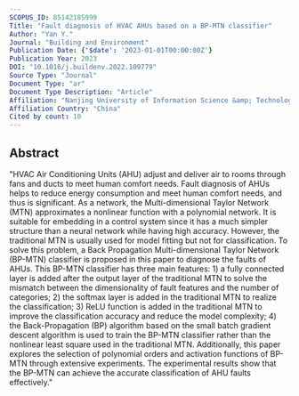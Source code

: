 ```yaml
---
SCOPUS_ID: 85142185999
Title: "Fault diagnosis of HVAC AHUs based on a BP-MTN classifier"
Author: "Yan Y."
Journal: "Building and Environment"
Publication Date: {'$date': '2023-01-01T00:00:00Z'}
Publication Year: 2023
DOI: "10.1016/j.buildenv.2022.109779"
Source Type: "Journal"
Document Type: "ar"
Document Type Description: "Article"
Affiliation: "Nanjing University of Information Science &amp; Technology"
Affiliation Country: "China"
Cited by count: 10
---
```


## Abstract
"HVAC Air Conditioning Units (AHU) adjust and deliver air to rooms through fans and ducts to meet human comfort needs. Fault diagnosis of AHUs helps to reduce energy consumption and meet human comfort needs, and thus is significant. As a network, the Multi-dimensional Taylor Network (MTN) approximates a nonlinear function with a polynomial network. It is suitable for embedding in a control system since it has a much simpler structure than a neural network while having high accuracy. However, the traditional MTN is usually used for model fitting but not for classification. To solve this problem, a Back Propagation Multi-dimensional Taylor Network (BP-MTN) classifier is proposed in this paper to diagnose the faults of AHUs. This BP-MTN classifier has three main features: 1) a fully connected layer is added after the output layer of the traditional MTN to solve the mismatch between the dimensionality of fault features and the number of categories; 2) the softmax layer is added in the traditional MTN to realize the classification; 3) ReLU function is added in the traditional MTN to improve the classification accuracy and reduce the model complexity; 4) the Back-Propagation (BP) algorithm based on the small batch gradient descent algorithm is used to train the BP-MTN classifier rather than the nonlinear least square used in the traditional MTN. Additionally, this paper explores the selection of polynomial orders and activation functions of BP-MTN through extensive experiments. The experimental results show that the BP-MTN can achieve the accurate classification of AHU faults effectively."
